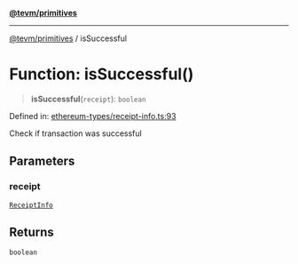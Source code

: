 [**@tevm/primitives**](../README.md)

***

[@tevm/primitives](../globals.md) / isSuccessful

# Function: isSuccessful()

> **isSuccessful**(`receipt`): `boolean`

Defined in: [ethereum-types/receipt-info.ts:93](https://github.com/evmts/primitives/blob/main/src/ethereum-types/receipt-info.ts#L93)

Check if transaction was successful

## Parameters

### receipt

[`ReceiptInfo`](../interfaces/ReceiptInfo.md)

## Returns

`boolean`
